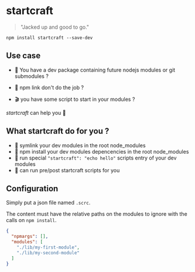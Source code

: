 # startcraft

> "Jacked up and good to go."

`npm install startcraft --save-dev`

## Use case

-  :construction: You have a dev package containing future nodejs modules or git submodules ?

- :goat: npm link don't do the job ?

- :clapper: you have some script to start in your modules ?

*startcraft* can help you :punch:

## What startcraft do for you ?

- :wrench: symlink your dev modules in the root node_modules
- :octopus: npm install your dev modules depencencies in the root node_modules
- :racehorse: run special `"startcraft": "echo hello"` scripts entry of your dev modules
- :cake: can run pre/post startcraft scripts for you

## Configuration

Simply put a json file named `.scrc`.

The content must have the relative paths on the modules to ignore with the calls on
`npm install`.

```json
{
  "npmargs": [],
  "modules": [
    "./lib/my-first-module",
    "./lib/my-second-module"
  ]
}
```
